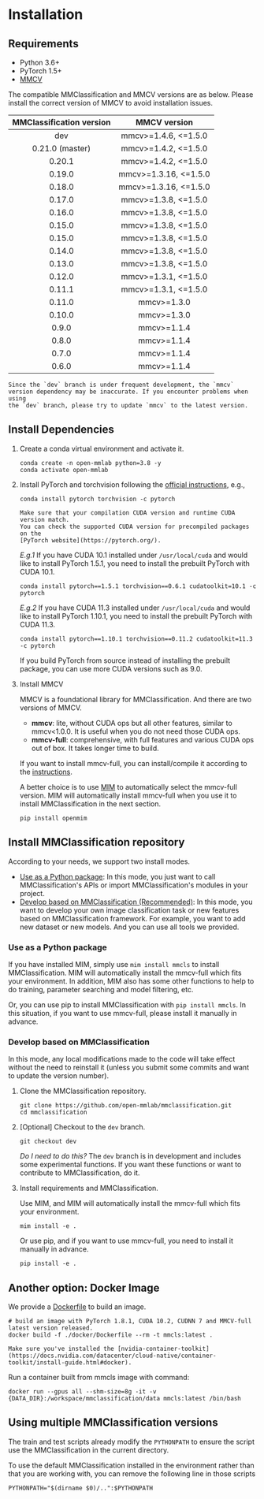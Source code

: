 # Installation

## Requirements

- Python 3.6+
- PyTorch 1.5+
- [MMCV](https://github.com/open-mmlab/mmcv)

The compatible MMClassification and MMCV versions are as below. Please install the correct version of MMCV to avoid installation issues.

| MMClassification version |     MMCV version      |
|:------------------------:|:---------------------:|
| dev                      | mmcv>=1.4.6, <=1.5.0  |
| 0.21.0 (master)          | mmcv>=1.4.2, <=1.5.0  |
| 0.20.1                   | mmcv>=1.4.2, <=1.5.0  |
| 0.19.0                   | mmcv>=1.3.16, <=1.5.0 |
| 0.18.0                   | mmcv>=1.3.16, <=1.5.0 |
| 0.17.0                   | mmcv>=1.3.8, <=1.5.0  |
| 0.16.0                   | mmcv>=1.3.8, <=1.5.0  |
| 0.15.0                   | mmcv>=1.3.8, <=1.5.0  |
| 0.15.0                   | mmcv>=1.3.8, <=1.5.0  |
| 0.14.0                   | mmcv>=1.3.8, <=1.5.0  |
| 0.13.0                   | mmcv>=1.3.8, <=1.5.0  |
| 0.12.0                   | mmcv>=1.3.1, <=1.5.0  |
| 0.11.1                   | mmcv>=1.3.1, <=1.5.0  |
| 0.11.0                   | mmcv>=1.3.0           |
| 0.10.0                   | mmcv>=1.3.0           |
| 0.9.0                    | mmcv>=1.1.4           |
| 0.8.0                    | mmcv>=1.1.4           |
| 0.7.0                    | mmcv>=1.1.4           |
| 0.6.0                    | mmcv>=1.1.4           |

```{note}
Since the `dev` branch is under frequent development, the `mmcv`
version dependency may be inaccurate. If you encounter problems when using
the `dev` branch, please try to update `mmcv` to the latest version.
```

## Install Dependencies

1. Create a conda virtual environment and activate it.

   ```shell
   conda create -n open-mmlab python=3.8 -y
   conda activate open-mmlab
   ```

2. Install PyTorch and torchvision following the [official instructions](https://pytorch.org/), e.g.,

   ```shell
   conda install pytorch torchvision -c pytorch
   ```

   ```{note}
   Make sure that your compilation CUDA version and runtime CUDA version match.
   You can check the supported CUDA version for precompiled packages on the
   [PyTorch website](https://pytorch.org/).
   ```

   *E.g.1* If you have CUDA 10.1 installed under `/usr/local/cuda` and would like to install
   PyTorch 1.5.1, you need to install the prebuilt PyTorch with CUDA 10.1.

   ```shell
   conda install pytorch==1.5.1 torchvision==0.6.1 cudatoolkit=10.1 -c pytorch
   ```

   *E.g.2* If you have CUDA 11.3 installed under `/usr/local/cuda` and would like to install
   PyTorch 1.10.1, you need to install the prebuilt PyTorch with CUDA 11.3.

   ```shell
   conda install pytorch==1.10.1 torchvision==0.11.2 cudatoolkit=11.3 -c pytorch
   ```

   If you build PyTorch from source instead of installing the prebuilt package,
   you can use more CUDA versions such as 9.0.

3. Install MMCV

   MMCV is a foundational library for MMClassification. And there are two versions of MMCV.

   - **mmcv**: lite, without CUDA ops but all other features, similar to mmcv<1.0.0. It is useful when you do not need those CUDA ops.
   - **mmcv-full**: comprehensive, with full features and various CUDA ops out of box. It takes longer time to build.

   If you want to install mmcv-full, you can install/compile it according to the [instructions](https://mmcv.readthedocs.io/en/latest/get_started/installation.html).

   A better choice is to use [MIM](https://github.com/open-mmlab/mim) to automatically select the mmcv-full version. MIM will automatically install mmcv-full when you use it to install MMClassification in the next section.

   ```shell
   pip install openmim
   ```

## Install MMClassification repository

According to your needs, we support two install modes.

- [Use as a Python package](#use-as-a-python-package): In this mode, you just want to call MMClassification's APIs or import MMClassification's modules in your project.
- [Develop based on MMClassification (Recommended)](#develop-based-on-mmclassification): In this mode, you want to develop your own image classification task or new features based on MMClassification framework. For example, you want to add new dataset or new models. And you can use all tools we provided.

### Use as a Python package

If you have installed MIM, simply use `mim install mmcls` to install
MMClassification. MIM will automatically install the mmcv-full which fits your
environment. In addition, MIM also has some other functions to help to do
training, parameter searching and model filtering, etc.

Or, you can use pip to install MMClassification with `pip install mmcls`. In
this situation, if you want to use mmcv-full, please install it manually in
advance.

### Develop based on MMClassification

In this mode, any local modifications made to the code will take effect without
the need to reinstall it (unless you submit some commits and want to update the
version number).

1. Clone the MMClassification repository.

   ```shell
   git clone https://github.com/open-mmlab/mmclassification.git
   cd mmclassification
   ```

2. [Optional] Checkout to the `dev` branch.

   ```shell
   git checkout dev
   ```

   *Do I need to do this?* The `dev` branch is in development and includes some experimental functions. If you want these functions or want to contribute to MMClassification, do it.

3. Install requirements and MMClassification.

   Use MIM, and MIM will automatically install the mmcv-full which fits your environment.
   ```shell
   mim install -e .
   ```

   Or use pip, and if you want to use mmcv-full, you need to install it manually in advance.

   ```shell
   pip install -e .
   ```

## Another option: Docker Image

We provide a [Dockerfile](https://github.com/open-mmlab/mmclassification/blob/master/docker/Dockerfile) to build an image.

```shell
# build an image with PyTorch 1.8.1, CUDA 10.2, CUDNN 7 and MMCV-full latest version released.
docker build -f ./docker/Dockerfile --rm -t mmcls:latest .
```

```{important}
Make sure you've installed the [nvidia-container-toolkit](https://docs.nvidia.com/datacenter/cloud-native/container-toolkit/install-guide.html#docker).
```

Run a container built from mmcls image with command:

```shell
docker run --gpus all --shm-size=8g -it -v {DATA_DIR}:/workspace/mmclassification/data mmcls:latest /bin/bash
```

## Using multiple MMClassification versions

The train and test scripts already modify the `PYTHONPATH` to ensure the script use the MMClassification in the current directory.

To use the default MMClassification installed in the environment rather than that you are working with, you can remove the following line in those scripts

```shell
PYTHONPATH="$(dirname $0)/..":$PYTHONPATH
```
